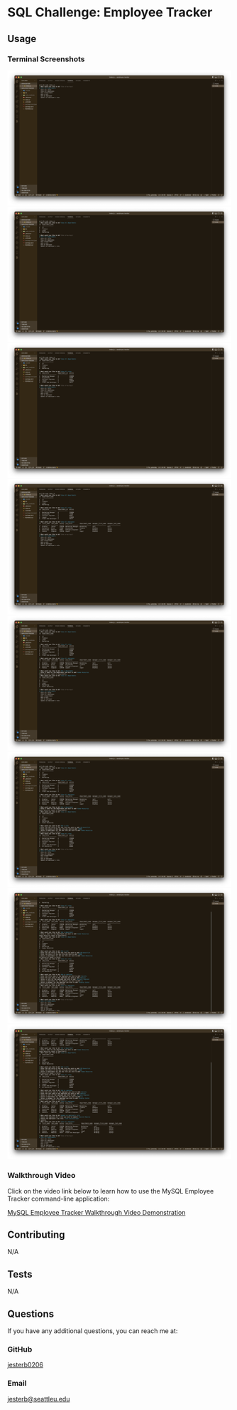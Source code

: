 # SQL Challenge: Employee Tracker

## Usage

### Terminal Screenshots

![Terminal Screenshot 1](assets/images/screen-shot-1.png)
![Terminal Screenshot 2](assets/images/screen-shot-2.png)
![Terminal Screenshot 3](assets/images/screen-shot-3.png)
![Terminal Screenshot 4](assets/images/screen-shot-4.png)
![Terminal Screenshot 5](assets/images/screen-shot-5.png)
![Terminal Screenshot 6](assets/images/screen-shot-6.png)
![Terminal Screenshot 7](assets/images/screen-shot-7.png)
![Terminal Screenshot 8](assets/images/screen-shot-8.png)

### Walkthrough Video

Click on the video link below to learn how to use the MySQL Employee Tracker command-line application:

[MySQL Employee Tracker Walkthrough Video Demonstration](assets/videos/employee-tracker-walkthrough-video.webm)

## Contributing

N/A

## Tests

N/A

## Questions

If you have any additional questions, you can reach me at:

### GitHub

[jesterb0206](https://www.github.com/jesterb0206)

### Email

jesterb@seattleu.edu
